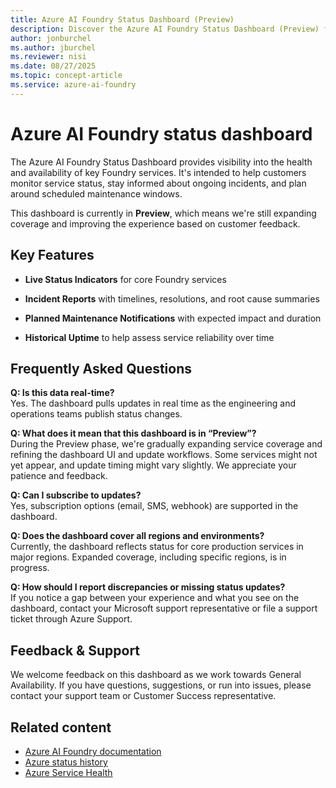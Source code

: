 ```yaml
---
title: Azure AI Foundry Status Dashboard (Preview)
description: Discover the Azure AI Foundry Status Dashboard (Preview) for real-time updates on service health, incident reports, and planned maintenance notifications.
author: jonburchel
ms.author: jburchel
ms.reviewer: nisi
ms.date: 08/27/2025
ms.topic: concept-article
ms.service: azure-ai-foundry
---
```


# Azure AI Foundry status dashboard

The Azure AI Foundry Status Dashboard provides visibility into the
health and availability of key Foundry services. It's intended to help
customers monitor service status, stay informed about ongoing incidents,
and plan around scheduled maintenance windows.

This dashboard is currently in **Preview**, which means we're still
expanding coverage and improving the experience based on customer
feedback.

## Key Features

- **Live Status Indicators** for core Foundry services

- **Incident Reports** with timelines, resolutions, and root cause
  summaries

- **Planned Maintenance Notifications** with expected impact and
  duration

- **Historical Uptime** to help assess service reliability over time

## Frequently Asked Questions

**Q: Is this data real-time?**  
Yes. The dashboard pulls updates in real time as the engineering and operations teams publish status changes.

**Q: What does it mean that this dashboard is in “Preview”?**  
During the Preview phase, we're gradually expanding service coverage
and refining the dashboard UI and update workflows. Some services might
not yet appear, and update timing might vary slightly. We appreciate your
patience and feedback.

**Q: Can I subscribe to updates?**  
Yes, subscription options (email, SMS, webhook) are supported in the
dashboard.

**Q: Does the dashboard cover all regions and environments?**  
Currently, the dashboard reflects status for core production services in
major regions. Expanded coverage, including specific regions, is in
progress.

**Q: How should I report discrepancies or missing status updates?**  
If you notice a gap between your experience and what you see on the
dashboard, contact your Microsoft support representative or file
a support ticket through Azure Support.

## Feedback & Support

We welcome feedback on this dashboard as we work towards General
Availability. If you have questions, suggestions, or run into issues,
please contact your support team or Customer Success representative.

## Related content

- [Azure AI Foundry documentation](/azure/ai-foundry/)
- [Azure status history](https://status.azure.com/status)
- [Azure Service Health](https://azure.microsoft.com/status/)

